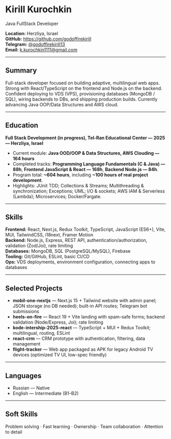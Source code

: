 # Kirill Kurochkin
Java FullStack Developer

**Location:** Herzliya, Israel  
**GitHub:** https://github.com/godoffirekirill  
**Telegram:** [@godoffirekirill13](https://t.me/godoffirekirill13)  
**Email:** k.kurochkin1111@gmail.com

---

## Summary
Full-stack developer focused on building adaptive, multilingual web apps. Strong with React/TypeScript on the frontend and Node.js on the backend. Confident deploying to VDS (VPS), provisioning databases (MongoDB / SQL), wiring backends to DBs, and shipping production builds. Currently advancing Java OOP/Data Structures and AWS cloud.

---

## Education
**Full Stack Development (in progress), Tel-Ran Educational Center — 2025 — Herzliya, Israel**  
- Current module: **Java OOD/OOP & Data Structures, AWS Clouding — 164 hours**  
- Completed tracks: **Programming Language Fundamentals (C & Java) — 88h**, **Frontend JavaScript & React — 168h**, **Backend Node.js — 84h**.  
- Program total: **~604 hours**, including **~100 hours of real project development**.  
- Highlights: JUnit TDD; Collections & Streams; Multithreading & synchronization; Exceptions; UML; I/O & sockets; AWS IAM & Serverless (Lambda); Microservices; Docker/Fargate.

---

## Skills
**Frontend:** React, Next.js, Redux Toolkit, TypeScript, JavaScript (ES6+), Vite, MUI, TailwindCSS, i18next, Framer Motion  
**Backend:** Node.js, Express, REST API, authentication/authorization, validation (Zod/Joi), rate limiting  
**Databases:** MongoDB, SQL (PostgreSQL/MySQL), Firebase  
**Tooling:** Git/GitHub, ESLint, basic CI/CD  
**Ops:** VDS deployments, environment configuration, connecting apps to databases

---

## Selected Projects
- **mobil-one-nextjs** — Next.js 15 + Tailwind website with admin panel; JSON storage (no DB needed); built-in API routes; Telegram bot submissions  
- **heels-on-fire** — React 19 + Vite landing with spam-safe forms; backend validation (Node/Express, Joi); rate limiting  
- **kode-intership-2025-react** — TypeScript + MUI + Redux Toolkit; multilingual, routing, ESLint  
- **react-crm** — CRM prototype with authentication, filtering, data management  
- **flight-tracker** — Web app packaged as APK for legacy Android TV devices (optimized TV UI, low-spec friendly)

---

## Languages
- Russian — Native  
- English — Intermediate (B1–B2)

---

## Soft Skills
Problem solving · Fast learning · Ownership · Team collaboration · Attention to detail

